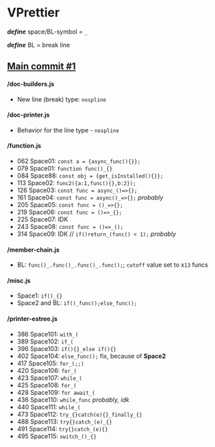 # VPrettier

**_define_** space/BL-symbol = `_`

**_define_** BL = break line

<!--  -->
<!--  -->
<!--  -->

## [Main commit #1](https://github.com/b5414/vprettier/commit/1430b51b3bab4299c42b38c9dab4a6703e37e0ce)

<!--  -->
<!--  -->
<!--  -->

#### /doc-builders.js

-   New line (break) type: `nospline`

<!--  -->
<!--  -->
<!--  -->

#### /doc-printer.js

-   Behavior for the line type - `nospline`

<!--  -->
<!--  -->
<!--  -->

#### /function.js

-   062 Space01: `const a = {async_func(){}};`
-   079 Space01: `function func()_{}`
-   084 Space88: `const obj = {get_isInstalled(){}};`
-   113 Space02: `func2({a:1,func(){},b:2});`
-   126 Space03: `const func = async_()=>{};`
-   161 Space04: `const func = async()_=>{};` _probably_
-   205 Space05: `const func = ()_=>{};`
-   219 Space06: `const func = ()=>_{};`
-   225 Space07: IDK
-   243 Space08: `const func = ()=>_();`
-   314 Space09: IDK // `if()return_(func() < 1);` _probably_

<!--  -->
<!--  -->
<!--  -->

#### /member-chain.js

-   BL: `func()_.func()_.func()_.func();`; `cutoff` value set to x`13` funcs

<!--  -->
<!--  -->
<!--  -->

#### /misc.js

-   Space1: `if()_{}`
-   Space2 and BL: `if()_func();else_func();`

<!--  -->
<!--  -->
<!--  -->

#### /printer-estree.js

-   386 Space101: `with_(`
-   389 Space102: `if_(`
-   396 Space103: `if(){}_else if(){}`
-   402 Space104: `else_func();` fix, because of **Space2**
-   417 Space105: `for_(;;)`
-   420 Space106: `for_(`
-   423 Space107: `while_(`
-   425 Space108: `for_(`
-   428 Space109: `for await_(`
-   436 Space110: `while_func` _probably, idk_
-   440 Space111: `while_(`
-   473 Space112: `try_{}catch(e){}_finally_{}`
-   488 Space113: `try{}catch_(e)_{}`
-   491 Space114: `try{}catch_(e){}`
-   495 Space115: `switch_()_{}`

<!--  -->
<!--  -->
<!--  -->
